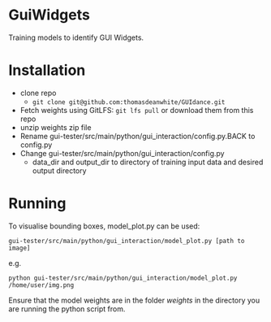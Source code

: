 # GuiWidgets #
Training models to identify GUI Widgets.

# Installation #

- clone repo
  - `git clone git@github.com:thomasdeanwhite/GUIdance.git`
- Fetch weights using GitLFS: `git lfs pull` or download them from this repo 
- unzip weights zip file
- Rename gui-tester/src/main/python/gui_interaction/config.py.BACK to config.py
- Change gui-tester/src/main/python/gui_interaction/config.py
  -  data_dir and output_dir to directory of training input data and desired output directory

# Running #

To visualise bounding boxes, model_plot.py can be used:
```
gui-tester/src/main/python/gui_interaction/model_plot.py [path to image]
```
e.g.
```
python gui-tester/src/main/python/gui_interaction/model_plot.py /home/user/img.png
```

Ensure that the model weights are in the folder _weights_ in the directory you are running the python script from.
